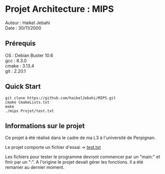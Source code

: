# Projet Architecture : MIPS
Auteur : Haikel Jebahi \
Date : 30/11/2000
## Prérequis
OS : Debian Buster 10.6 \
gcc : 8.3.0 \
cmake : 3.13.4 \
git : 2.20.1
## Quick Start
````shell script
git clone https://github.com/haikelJebahi/MIPS.git
cmake CmakeLists.txt
make
./mips Projet/test.txt
````
## Informations sur le projet
Ce projet à été réalisé dans le cadre de ma L3 à l'université de Perpignan.

Le projet comporte un fichier d'essai &#8594; [test.txt](test.txt)

Les fichiers pour tester le programme devront commencer par un "main:" et finir par un ":". A l'origine le projet devait gérer les fonctions. Il a été remanier au dernier moment.
